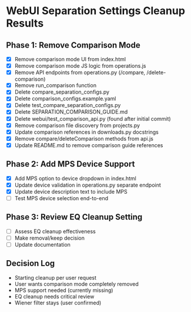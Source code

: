 # WebUI Separation Settings Cleanup Results

## Phase 1: Remove Comparison Mode
- [x] Remove comparison mode UI from index.html
- [x] Remove comparison mode JS logic from operations.js
- [x] Remove API endpoints from operations.py (/compare, /delete-comparison)
- [x] Remove run_comparison function
- [x] Delete compare_separation_configs.py
- [x] Delete comparison_configs.example.yaml
- [x] Delete test_compare_separation_configs.py
- [x] Delete SEPARATION_COMPARISON_GUIDE.md
- [x] Delete webui/test_comparison_api.py (found after initial commit)
- [x] Remove comparison file discovery from projects.py
- [x] Update comparison references in downloads.py docstrings
- [x] Remove compare/deleteComparison methods from api.js
- [x] Update README.md to remove comparison guide references

## Phase 2: Add MPS Device Support
- [x] Add MPS option to device dropdown in index.html
- [x] Update device validation in operations.py separate endpoint
- [x] Update device description text to include MPS
- [ ] Test MPS device selection end-to-end

## Phase 3: Review EQ Cleanup Setting
- [ ] Assess EQ cleanup effectiveness
- [ ] Make removal/keep decision
- [ ] Update documentation

## Decision Log
- Starting cleanup per user request
- User wants comparison mode completely removed
- MPS support needed (currently missing)
- EQ cleanup needs critical review
- Wiener filter stays (user confirmed)
